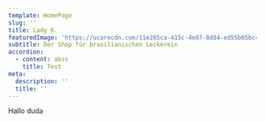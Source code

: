 ```yaml
---
template: HomePage
slug: ''
title: Lady K.
featuredImage: 'https://ucarecdn.com/11e285ca-415c-4e07-8d84-ed55b05bc495/'
subtitle: Der Shop für brasilianischen Leckerein
accordion:
  - content: abss
    title: Test
meta:
  description: ''
  title: ''
---
```

Hallo duda
